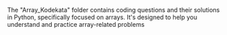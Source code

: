 The "Array_Kodekata" folder contains coding questions and their solutions in Python, specifically focused on arrays. It's designed to help you understand and practice array-related problems
